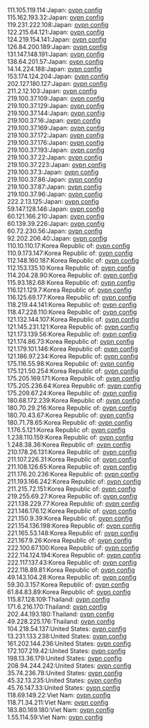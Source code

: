 111.105.119.114:Japan: [ovpn config](vpn/111_105_119_114.ovpn)  
115.162.193.32:Japan: [ovpn config](vpn/115_162_193_32.ovpn)  
119.231.222.108:Japan: [ovpn config](vpn/119_231_222_108.ovpn)  
122.215.64.121:Japan: [ovpn config](vpn/122_215_64_121.ovpn)  
124.219.154.141:Japan: [ovpn config](vpn/124_219_154_141.ovpn)  
126.84.200.189:Japan: [ovpn config](vpn/126_84_200_189.ovpn)  
131.147.148.191:Japan: [ovpn config](vpn/131_147_148_191.ovpn)  
138.64.201.57:Japan: [ovpn config](vpn/138_64_201_57.ovpn)  
14.14.224.188:Japan: [ovpn config](vpn/14_14_224_188.ovpn)  
153.174.124.204:Japan: [ovpn config](vpn/153_174_124_204.ovpn)  
202.127.180.127:Japan: [ovpn config](vpn/202_127_180_127.ovpn)  
211.2.12.103:Japan: [ovpn config](vpn/211_2_12_103.ovpn)  
219.100.37.109:Japan: [ovpn config](vpn/219_100_37_109.ovpn)  
219.100.37.129:Japan: [ovpn config](vpn/219_100_37_129.ovpn)  
219.100.37.144:Japan: [ovpn config](vpn/219_100_37_144.ovpn)  
219.100.37.16:Japan: [ovpn config](vpn/219_100_37_16.ovpn)  
219.100.37.169:Japan: [ovpn config](vpn/219_100_37_169.ovpn)  
219.100.37.172:Japan: [ovpn config](vpn/219_100_37_172.ovpn)  
219.100.37.176:Japan: [ovpn config](vpn/219_100_37_176.ovpn)  
219.100.37.193:Japan: [ovpn config](vpn/219_100_37_193.ovpn)  
219.100.37.22:Japan: [ovpn config](vpn/219_100_37_22.ovpn)  
219.100.37.223:Japan: [ovpn config](vpn/219_100_37_223.ovpn)  
219.100.37.3:Japan: [ovpn config](vpn/219_100_37_3.ovpn)  
219.100.37.86:Japan: [ovpn config](vpn/219_100_37_86.ovpn)  
219.100.37.87:Japan: [ovpn config](vpn/219_100_37_87.ovpn)  
219.100.37.96:Japan: [ovpn config](vpn/219_100_37_96.ovpn)  
222.2.13.125:Japan: [ovpn config](vpn/222_2_13_125.ovpn)  
59.147.128.146:Japan: [ovpn config](vpn/59_147_128_146.ovpn)  
60.121.166.210:Japan: [ovpn config](vpn/60_121_166_210.ovpn)  
60.139.39.226:Japan: [ovpn config](vpn/60_139_39_226.ovpn)  
60.72.230.56:Japan: [ovpn config](vpn/60_72_230_56.ovpn)  
92.202.206.40:Japan: [ovpn config](vpn/92_202_206_40.ovpn)  
110.10.110.17:Korea Republic of: [ovpn config](vpn/110_10_110_17.ovpn)  
110.9.173.147:Korea Republic of: [ovpn config](vpn/110_9_173_147.ovpn)  
112.148.160.187:Korea Republic of: [ovpn config](vpn/112_148_160_187.ovpn)  
112.153.135.10:Korea Republic of: [ovpn config](vpn/112_153_135_10.ovpn)  
114.204.28.90:Korea Republic of: [ovpn config](vpn/114_204_28_90.ovpn)  
115.93.182.68:Korea Republic of: [ovpn config](vpn/115_93_182_68.ovpn)  
116.121.129.7:Korea Republic of: [ovpn config](vpn/116_121_129_7.ovpn)  
116.125.69.177:Korea Republic of: [ovpn config](vpn/116_125_69_177.ovpn)  
118.219.44.141:Korea Republic of: [ovpn config](vpn/118_219_44_141.ovpn)  
118.47.228.110:Korea Republic of: [ovpn config](vpn/118_47_228_110.ovpn)  
121.132.144.107:Korea Republic of: [ovpn config](vpn/121_132_144_107.ovpn)  
121.145.231.121:Korea Republic of: [ovpn config](vpn/121_145_231_121.ovpn)  
121.173.139.56:Korea Republic of: [ovpn config](vpn/121_173_139_56.ovpn)  
121.174.86.73:Korea Republic of: [ovpn config](vpn/121_174_86_73.ovpn)  
121.179.101.146:Korea Republic of: [ovpn config](vpn/121_179_101_146.ovpn)  
121.186.97.234:Korea Republic of: [ovpn config](vpn/121_186_97_234.ovpn)  
175.116.55.98:Korea Republic of: [ovpn config](vpn/175_116_55_98.ovpn)  
175.121.50.254:Korea Republic of: [ovpn config](vpn/175_121_50_254.ovpn)  
175.205.169.171:Korea Republic of: [ovpn config](vpn/175_205_169_171.ovpn)  
175.205.236.64:Korea Republic of: [ovpn config](vpn/175_205_236_64.ovpn)  
175.209.67.24:Korea Republic of: [ovpn config](vpn/175_209_67_24.ovpn)  
180.68.172.239:Korea Republic of: [ovpn config](vpn/180_68_172_239.ovpn)  
180.70.29.216:Korea Republic of: [ovpn config](vpn/180_70_29_216.ovpn)  
180.70.43.67:Korea Republic of: [ovpn config](vpn/180_70_43_67.ovpn)  
180.71.78.65:Korea Republic of: [ovpn config](vpn/180_71_78_65.ovpn)  
1.176.5.121:Korea Republic of: [ovpn config](vpn/1_176_5_121.ovpn)  
1.238.110.159:Korea Republic of: [ovpn config](vpn/1_238_110_159.ovpn)  
1.248.38.36:Korea Republic of: [ovpn config](vpn/1_248_38_36.ovpn)  
210.178.26.131:Korea Republic of: [ovpn config](vpn/210_178_26_131.ovpn)  
211.107.226.31:Korea Republic of: [ovpn config](vpn/211_107_226_31.ovpn)  
211.108.126.65:Korea Republic of: [ovpn config](vpn/211_108_126_65.ovpn)  
211.176.20.236:Korea Republic of: [ovpn config](vpn/211_176_20_236.ovpn)  
211.193.166.242:Korea Republic of: [ovpn config](vpn/211_193_166_242.ovpn)  
211.215.72.151:Korea Republic of: [ovpn config](vpn/211_215_72_151.ovpn)  
219.255.69.27:Korea Republic of: [ovpn config](vpn/219_255_69_27.ovpn)  
221.138.229.77:Korea Republic of: [ovpn config](vpn/221_138_229_77.ovpn)  
221.146.176.12:Korea Republic of: [ovpn config](vpn/221_146_176_12.ovpn)  
221.150.9.39:Korea Republic of: [ovpn config](vpn/221_150_9_39.ovpn)  
221.154.136.198:Korea Republic of: [ovpn config](vpn/221_154_136_198.ovpn)  
221.165.53.148:Korea Republic of: [ovpn config](vpn/221_165_53_148.ovpn)  
221.167.9.26:Korea Republic of: [ovpn config](vpn/221_167_9_26.ovpn)  
222.100.67.100:Korea Republic of: [ovpn config](vpn/222_100_67_100.ovpn)  
222.114.124.194:Korea Republic of: [ovpn config](vpn/222_114_124_194.ovpn)  
222.117.137.43:Korea Republic of: [ovpn config](vpn/222_117_137_43.ovpn)  
222.118.89.81:Korea Republic of: [ovpn config](vpn/222_118_89_81.ovpn)  
49.143.104.28:Korea Republic of: [ovpn config](vpn/49_143_104_28.ovpn)  
59.30.3.157:Korea Republic of: [ovpn config](vpn/59_30_3_157.ovpn)  
61.84.83.89:Korea Republic of: [ovpn config](vpn/61_84_83_89.ovpn)  
115.87.128.109:Thailand: [ovpn config](vpn/115_87_128_109.ovpn)  
171.6.216.170:Thailand: [ovpn config](vpn/171_6_216_170.ovpn)  
202.44.193.180:Thailand: [ovpn config](vpn/202_44_193_180.ovpn)  
49.228.225.176:Thailand: [ovpn config](vpn/49_228_225_176.ovpn)  
104.218.54.137:United States: [ovpn config](vpn/104_218_54_137.ovpn)  
13.231.133.238:United States: [ovpn config](vpn/13_231_133_238.ovpn)  
161.202.144.236:United States: [ovpn config](vpn/161_202_144_236.ovpn)  
172.107.219.42:United States: [ovpn config](vpn/172_107_219_42.ovpn)  
198.13.36.179:United States: [ovpn config](vpn/198_13_36_179.ovpn)  
208.94.244.242:United States: [ovpn config](vpn/208_94_244_242.ovpn)  
35.74.236.78:United States: [ovpn config](vpn/35_74_236_78.ovpn)  
45.32.13.235:United States: [ovpn config](vpn/45_32_13_235.ovpn)  
45.76.147.33:United States: [ovpn config](vpn/45_76_147_33.ovpn)  
118.69.149.22:Viet Nam: [ovpn config](vpn/118_69_149_22.ovpn)  
118.71.34.211:Viet Nam: [ovpn config](vpn/118_71_34_211.ovpn)  
183.80.169.180:Viet Nam: [ovpn config](vpn/183_80_169_180.ovpn)  
1.55.114.59:Viet Nam: [ovpn config](vpn/1_55_114_59.ovpn)  
